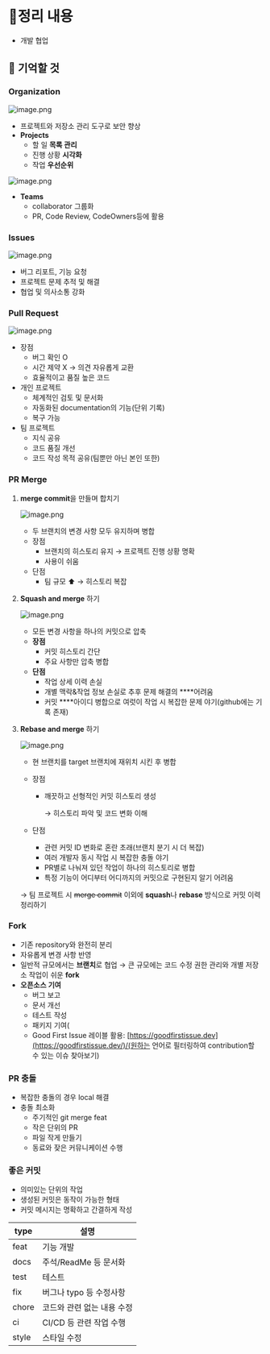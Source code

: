 # 📝정리 내용

- 개발 협업

## 📌 기억할 것

### Organization

![image.png](attachment:8f76359b-308b-48a8-a48e-f6d5969ef425:image.png)

- 프로젝트와 저장소 관리 도구로 보안 향상
- **Projects**
    - 할 일 **목록 관리**
    - 진행 상황 **시각화**
    - 작업 **우선순위**

![image.png](attachment:f18bfd12-a69a-4fdf-a8a1-4a3ed593022d:image.png)

- **Teams**
    - collaborator 그룹화
    - PR, Code Review, CodeOwners등에 활용

### Issues

![image.png](attachment:518d3264-9bb1-453a-b9b5-c66e5f9ffdb0:image.png)

- 버그 리포트, 기능 요청
- 프로젝트 문제 추적 및 해결
- 협업 및 의사소통 강화

### Pull Request

![image.png](attachment:8756541b-291d-4b70-b57e-37d79b45ef18:image.png)

- 장점
    - 버그 확인 O
    - 시간 제약 X → 의견 자유롭게 교환
    - 효율적이고 품질 높은 코드
- 개인 프로젝트
    - 체계적인 검토 및 문서화
    - 자동화된 documentation의 기능(단위 기록)
    - 복구 가능
- 팀 프로젝트
    - 지식 공유
    - 코드 품질 개선
    - 코드 작성 목적 공유(팀뿐만 아닌 본인 또한)

### PR Merge

1. **merge commit**을 만들며 합치기
    
    ![image.png](attachment:43961056-7b48-42ae-82d3-83beaddd2ec1:image.png)
    
    - 두 브랜치의 변경 사항 모두 유지하며 병합
    - 장점
        - 브랜치의 히스토리 유지 → 프로젝트 진행 상황 명확
        - 사용이 쉬움
    - 단점
        - 팀 규모 ⬆ → 히스토리 복잡
2. **Squash and merge** 하기
    
    ![image.png](attachment:8982f2b3-9483-4d4d-8c55-fc536fad2da4:image.png)
    
    - 모든 변경 사항을 하나의 커밋으로 압축
    - **장점**
        - 커밋 히스토리 간단
        - 주요 사항만 압축 병합
    - **단점**
        - 작업 상세 이력 손실
        - 개별 맥락&작업 정보 손실로 추후 문제 해결의 ****어려움
        - 커밋 ****아이디 병합으로 여럿이 작업 시 복잡한 문제 야기(github에는 기록 존재)
3. **Rebase and merge** 하기
    
    ![image.png](attachment:cd8953af-01d0-4a5e-8462-69b0d1b825ab:image.png)
    
    - 현 브랜치를 target 브랜치에 재위치 시킨 후 병합
    - 장점
        - 깨끗하고 선형적인 커밋 히스토리 생성
        
          → 히스토리 파악 및 코드 변화 이해
        
    - 단점
        - 관련 커밋 ID 변화로 혼란 초래(브랜치 분기 시 더 복잡)
        - 여러 개발자 동시 작업 시 복잡한 충돌 야기
        - PR별로 나눠져 있던 작업이 하나의 히스토리로 병합
        - 특정 기능이 어디부터 어디까지의 커밋으로 구현된지 알기 어려움
        
    
    → 팀 프로젝트 시 ~~merge commit~~ 이외에 **squash**나 **rebase** 방식으로 커밋 이력 정리하기
    

### Fork

- 기존 repository와 완전히 분리
- 자유롭게 변경 사항 반영
- 일반적 규모에서는 **브랜치**로 협업 → 큰 규모에는 코드 수정 권한 관리와 개별 저장소 작업이 쉬운 **fork**
- **오픈소스 기여**
    - 버그 보고
    - 문서 개선
    - 테스트 작성
    - 패키지 기여(
    - Good First Issue 레이블 활용: [https://goodfirstissue.dev](https://goodfirstissue.dev/)/(원하는 언어로 필터링하여 contribution할 수 있는 이슈 찾아보기)

### PR 충돌

- 복잡한 충돌의 경우 local 해결
- 충돌 최소화
    - 주기적인 git merge feat
    - 작은 단위의 PR
    - 파일 작게 만들기
    - 동료와 잦은 커뮤니케이션 수행

### 좋은 커밋

- 의미있는 단위의 작업
- 생성된 커밋은 동작이 가능한 형태
- 커밋 메시지는 명확하고 간결하게 작성

| type | 설명 |
| --- | --- |
| feat | 기능 개발 |
| docs | 주석/ReadMe 등 문서화  |
| test | 테스트  |
| fix | 버그나 typo 등 수정사항 |
| chore | 코드와 관련 없는 내용 수정 |
| ci | CI/CD 등 관련 작업 수행 |
| style | 스타일 수정 |